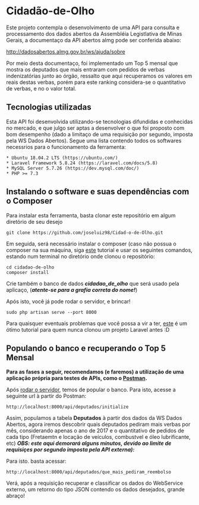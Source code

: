 # Cidadão-de-Olho

Este projeto contempla o desenvolvimento de uma API para consulta e processamento dos dados abertos da Assembléia Legistlativa
de Minas Gerais, a documentaço da API abertos almg pode ser conferida abaixo:

http://dadosabertos.almg.gov.br/ws/ajuda/sobre

Por meio desta documentaço, foi implementado um Top 5 mensal que mostra os deputados que mais entraram com pedidos de verbas
indenizatórias junto ao órgão, ressalto que aqui recuperamos os valores em reais destas verbas, porém para este ranking
considera-se o quantitativo de verbas, e no o valor total.

## Tecnologias utilizadas

Esta API foi desenvolvida utilizando-se tecnologias difundidas e conhecidas no mercado, e que julgo  ser aptas a desenvolver 
o que foi proposto com bom desempenho (dado a limitaço de uma requisição por segundo, imposta pela WS Dados Abertos).
Segue uma lista contendo todos os softwares necessrios para o funcionamento da ferramenta:

	* Ubuntu 18.04.2 LTS (https://ubuntu.com/)
	* Laravel Framework 5.8.24 (https://laravel.com/docs/5.8)
	* MySQL Server 5.7.26 (https://dev.mysql.com/doc/)
	* PHP >= 7.3
	
## Instalando o software e suas dependências com o Composer

Para instalar esta ferramenta, basta clonar este repositório em algum diretório de seu desejo
```
git clone https://github.com/joseluiz98/Cidad-o-de-Olho.git
```
Em seguida, será necessário instalar o composer (caso não possua o composer na sua máquina, siga [este](https://www.digitalocean.com/community/tutorials/como-instalar-e-usar-o-composer-no-ubuntu-18-04-pt) tutorial
e usar os seguintes comandos, estando num terminal no diretório onde clonou o repositório:

```
cd cidadao-de-olho
composer install
```
Crie também o banco de dados ___cidadao_de_olho___ que será usado pela aplicaço, (___atente-se para a grafia correta do nome!___)

Após isto, você já pode rodar o servidor, e brincar!
```
sudo php artisan serve --port 8000
```
Para quaisquer eventuais problemas que você possa a vir a ter, [este](https://devmarketer.io/learn/setup-laravel-project-cloned-github-com/) é um ótimo tutorial para quem nunca clonou um projeto Laravel antes :D

## Populando o banco e recuperando o Top 5 Mensal

__Para as fases a seguir, recomendamos (e faremos) a utilização de uma aplicação própria para testes de APIs, como o [Postman](https://www.getpostman.com/downloads/).__

Após [rodar o servidor](https://github.com/joseluiz98/Cidad-o-de-Olho/new/master?readme=1#instalando-o-software),
temos de popular o banco. Para isto, acesse a seguinte url à partir do Postman:

```
http://localhost:8000/api/deputados/initialize
```

Assim, populamos a tabela __Deputados__ à partir dos dados da WS Dados Abertos, agora iremos descobrir quais deputados
pediram mais verbas por mês, considerando apenas o ano de 2017 e o quantitativo de pedidos de cada tipo (Fretaemtn e locação
de veículos, combustvel e óleo lubrificante, etc)
___OBS: este aqui demorará alguns minutos, devido ao limite de requisiçes por segundo imposta pela API externa):___

Para isto. basta acessar:
```
http://localhost:8000/api/deputados/que_mais_pediram_reembolso
```

Verá, após a requisição recuperar e classificar os dados do WebService externo, um retorno do tipo JSON contendo os dados
desejados, grande abraço!
